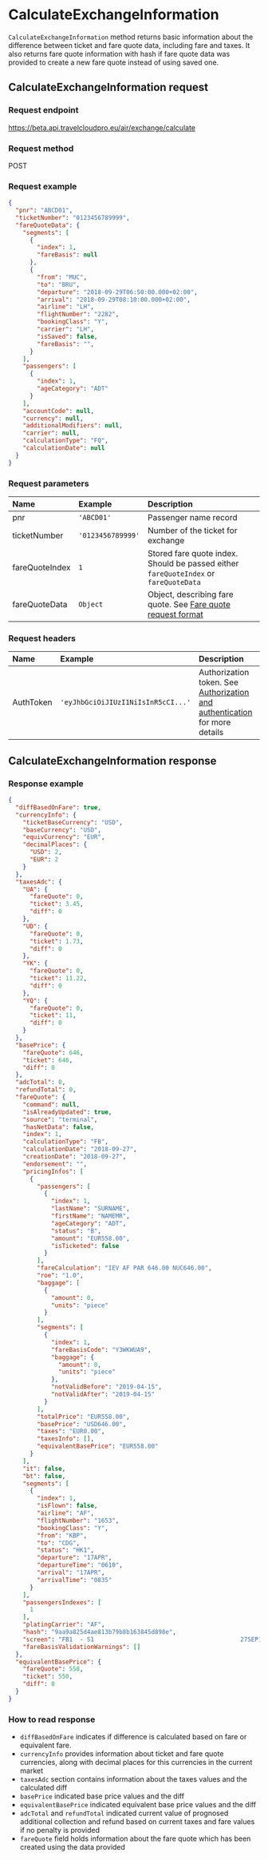 # CalculateExchangeInformation

`CalculateExchangeInformation` method returns basic information about the difference between ticket and fare quote data, including fare and taxes. It also returns fare quote information with hash if fare quote data was provided to create a new fare quote instead of using saved one.

## CalculateExchangeInformation request

### Request endpoint

https://beta.api.travelcloudpro.eu/air/exchange/calculate

### Request method

POST

### Request example

```json
{
  "pnr": "ABCD01",
  "ticketNumber": "0123456789999",
  "fareQuoteData": {
    "segments": [
      {
        "index": 1,
        "fareBasis": null
      },
      {
        "from": "MUC",
        "to": "BRU",
        "departure": "2018-09-29T06:50:00.000+02:00",
        "arrival": "2018-09-29T08:10:00.000+02:00",
        "airline": "LH",
        "flightNumber": "2282",
        "bookingClass": "Y",
        "carrier": "LH",
        "isSaved": false,
        "fareBasis": "",
      }
    ],
    "passengers": [
      {
        "index": 1,
        "ageCategory": "ADT"
      }
    ],
    "accountCode": null,
    "currency": null,
    "additionalModifiers": null,
    "carrier": null,
    "calculationType": "FQ",
    "calculationDate": null
  }
}
```

### Request parameters

| Name | Example | Description |
| :--- | :--- | :--- |
| pnr | `'ABCD01'` | Passenger name record |
| ticketNumber | `'0123456789999'` | Number of the ticket for exchange |
| fareQuoteIndex | `1` | Stored fare quote index. Should be passed either `fareQuoteIndex` or `fareQuoteData` |
| fareQuoteData | `Object` | Object, describing fare quote. See [Fare quote request format](../tcp/formats/fare-quote-request.md) |

### Request headers

| Name | Example | Description |
| :--- | :--- | :--- |
| AuthToken | `'eyJhbGciOiJIUzI1NiIsInR5cCI...'` | Authorization token. See [Authorization and authentication](../tcp/authorization.md) for more details |

## CalculateExchangeInformation response

### Response example

```json
{
  "diffBasedOnFare": true,
  "currencyInfo": {
    "ticketBaseCurrency": "USD",
    "baseCurrency": "USD",
    "equivCurrency": "EUR",
    "decimalPlaces": {
      "USD": 2,
      "EUR": 2
    }
  },
  "taxesAdc": {
    "UA": {
      "fareQuote": 0,
      "ticket": 3.45,
      "diff": 0
    },
    "UD": {
      "fareQuote": 0,
      "ticket": 1.73,
      "diff": 0
    },
    "YK": {
      "fareQuote": 0,
      "ticket": 11.22,
      "diff": 0
    },
    "YQ": {
      "fareQuote": 0,
      "ticket": 11,
      "diff": 0
    }
  },
  "basePrice": {
    "fareQuote": 646,
    "ticket": 646,
    "diff": 0
  },
  "adcTotal": 0,
  "refundTotal": 0,
  "fareQuote": {
    "command": null,
    "isAlreadyUpdated": true,
    "source": "terminal",
    "hasNetData": false,
    "index": 1,
    "calculationType": "FB",
    "calculationDate": "2018-09-27",
    "creationDate": "2018-09-27",
    "endorsement": "",
    "pricingInfos": [
      {
        "passengers": [
          {
            "index": 1,
            "lastName": "SURNAME",
            "firstName": "NAMEMR",
            "ageCategory": "ADT",
            "status": "B",
            "amount": "EUR558.00",
            "isTicketed": false
          }
        ],
        "fareCalculation": "IEV AF PAR 646.00 NUC646.00",
        "roe": "1.0",
        "baggage": [
          {
            "amount": 0,
            "units": "piece"
          }
        ],
        "segments": [
          {
            "index": 1,
            "fareBasisCode": "Y3WKWUA9",
            "baggage": {
              "amount": 0,
              "units": "piece"
            },
            "notValidBefore": "2019-04-15",
            "notValidAfter": "2019-04-15"
          }
        ],
        "totalPrice": "EUR558.00",
        "basePrice": "USD646.00",
        "taxes": "EUR0.00",
        "taxesInfo": [],
        "equivalentBasePrice": "EUR558.00"
      }
    ],
    "it": false,
    "bt": false,
    "segments": [
      {
        "index": 1,
        "isFlown": false,
        "airline": "AF",
        "flightNumber": "1653",
        "bookingClass": "Y",
        "from": "KBP",
        "to": "CDG",
        "status": "HK1",
        "departure": "17APR",
        "departureTime": "0610",
        "arrival": "17APR",
        "arrivalTime": "0835"
      }
    ],
    "passengersIndexes": [
      1
    ],
    "platingCarrier": "AF",
    "hash": "9aa9a825d4ae813b79b8b163845d898e",
    "screen": "FB1  - S1                                         27SEP18 WS/AG\n P1  SURNAME/NAMEMR            ADT   B             EUR  558.00 \n IEV AF PAR 646.00 NUC646.00END ROE1.0                         \n FARE USD646.00 EQU EUR558.00 TOT EUR558.00                    \n              ***ADDITIONAL FEES MAY APPLY*SEE>FO1;            \n S1   FB-Y3WKWUA9         B-0PC  NB-15APR  NA-15APR            \n T P1/S1/CAF                                                   \n><",
    "fareBasisValidationWarnings": []
  },
  "equivalentBasePrice": {
    "fareQuote": 558,
    "ticket": 550,
    "diff": 0
  }
}
```

### How to read response

* `diffBasedOnFare` indicates if difference is calculated based on fare or equivalent fare.
* `currencyInfo` provides information about ticket and fare quote currencies, along with decimal places for this currencies in the current market
* `taxesAdc` section contains information about the taxes values and the calculated diff
* `basePrice` indicated base price values and the diff
* `equivalentBasePrice` indicated equivalent base price values and the diff
* `adcTotal` and `refundTotal` indicated current value of prognosed additional collection and refund based on current taxes and fare values if no penalty is provided
* `fareQuote` field holds information about the fare quote which has been created using the data provided
